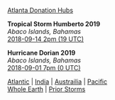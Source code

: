 [Atlanta Donation Hubs](https://planet.live/community/hubs/#route=us.ga_to_bs)  

**Tropical Storm Humberto 2019**  
*Abaco Islands, Bahamas*  
[2018-09-14 2pm (19 UTC)](https://earth.nullschool.net/#2019/09/14/1900Z/wind/surface/level/grid=on/orthographic=-77.1485,26.3555,1269/loc=-77.1485,26.3555)  

**Hurricane Dorian 2019**  
*Abaco Islands, Bahamas*  
[2018-09-01 7pm (0 UTC)](https://earth.nullschool.net/#2019/09/02/0000Z/wind/surface/level/grid=on/orthographic=-77.1485,26.3555,1269/loc=-77.1485,26.3555)  

[Atlantic](https://earth.nullschool.net/#current/wind/surface/level/orthographic=-50.31,33.81,913) | 
[India](https://earth.nullschool.net/#current/wind/surface/level/orthographic=71.99,20.54,913) |
[Austrailia](https://earth.nullschool.net/#current/wind/surface/level/orthographic=139.88,-21.78,913) | 
[Pacific](https://earth.nullschool.net/#current/wind/surface/level/orthographic=-204.43,22.60,806)     
[Whole Earth](https://earth.nullschool.net/#current/wind/surface/level/orthographic=-59.66,0.34,464) | 
[Prior Storms](https://planet.live/storms/)  
<br>

<!--
### Don't Panic  
[View from Space](https://planet.live/video/space/)  
-->